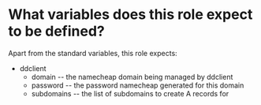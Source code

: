 
# What variables does this role expect to be defined?

Apart from the standard variables, this role expects:

- ddclient
  - domain -- the namecheap domain being managed by ddclient
  - password -- the password namecheap generated for this domain
  - subdomains -- the list of subdomains to create A records for


